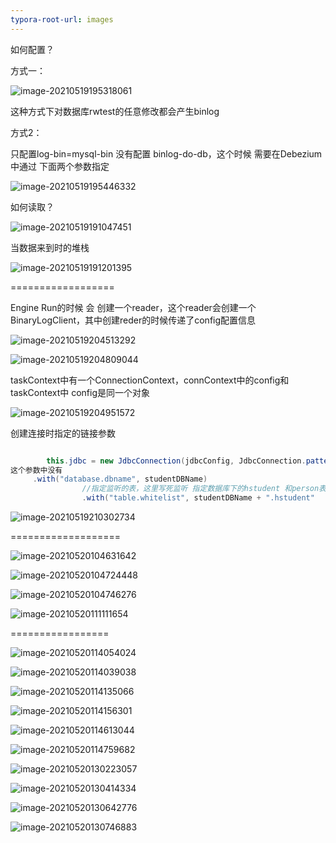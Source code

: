 ```yaml
---
typora-root-url: images
---
```


如何配置？

方式一：

![image-20210519195318061](./images/image-20210519195318061.png)

这种方式下对数据库rwtest的任意修改都会产生binlog

方式2：

只配置log-bin=mysql-bin 没有配置 binlog-do-db，这个时候 需要在Debezium中通过 下面两个参数指定

![image-20210519195446332](./images/image-20210519195446332.png)

如何读取？

![image-20210519191047451](./images/image-20210519191047451.png)



当数据来到时的堆栈

![image-20210519191201395](./images/image-20210519191201395.png)



==================

Engine Run的时候 会 创建一个reader，这个reader会创建一个BinaryLogClient，其中创建reder的时候传递了config配置信息

![image-20210519204513292](./images/image-20210519204513292.png)

![image-20210519204809044](./images/image-20210519204809044.png)



taskContext中有一个ConnectionContext，connContext中的config和taskContext中 config是同一个对象



![image-20210519204951572](./images/image-20210519204951572.png)

创建连接时指定的链接参数

```java

        this.jdbc = new JdbcConnection(jdbcConfig, JdbcConnection.patternBasedFactory("jdbc:mysql://${hostname}:${port}/?useInformationSchema=true&nullCatalogMeansCurrent=false&useSSL=${useSSL}&useUnicode=true&characterEncoding=UTF-8&characterSetResults=UTF-8&zeroDateTimeBehavior=convertToNull", driverClassName, this.getClass().getClassLoader(), new Field[0]));
这个参数中没有 
     .with("database.dbname", studentDBName)
                //指定监听的表，这里写死监听 指定数据库下的hstudent 和person表
                .with("table.whitelist", studentDBName + ".hstudent"
```



![image-20210519210302734](./images/image-20210519210302734.png)





===================





![image-20210520104631642](./images/image-20210520104631642.png)

![image-20210520104724448](./images/image-20210520104724448.png)

![image-20210520104746276](./images/image-20210520104746276.png)

![image-20210520111111654](./images/image-20210520111111654.png)







=================



![image-20210520114054024](./images/image-20210520114054024.png)



![image-20210520114039038](./images/image-20210520114039038.png)

![image-20210520114135066](./images/image-20210520114135066.png)

![image-20210520114156301](./images/image-20210520114156301.png)







![image-20210520114613044](./images/image-20210520114613044.png)



![image-20210520114759682](./images/image-20210520114759682.png)





![image-20210520130223057](./images/image-20210520130223057.png)

![image-20210520130414334](./images/image-20210520130414334.png)



![image-20210520130642776](./images/image-20210520130642776.png)

![image-20210520130746883](./images/image-20210520130746883.png)